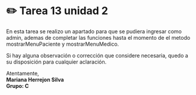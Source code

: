 # ✏️ Tarea 13 unidad 2


En esta tarea se realizo un apartado para que se pudiera ingresar como admin, ademas de completar las funciones hasta el momento de el metodo mostrarMenuPaciente y mostrarMenuMedico.

Si hay alguna observación o corrección que considere necesaria, quedo a su disposición para cualquier aclaración.



Atentamente,  
**Mariana Herrejon Silva**       
                **Grupo: C**

